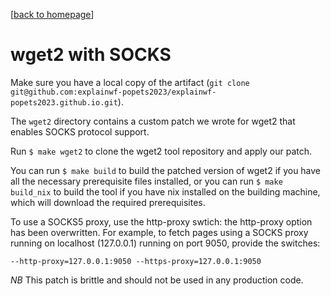 [[back to homepage](/)]

# wget2 with SOCKS

Make sure you have a local copy of the artifact
(`git clone git@github.com:explainwf-popets2023/explainwf-popets2023.github.io.git`).

The `wget2` directory contains a custom patch we wrote for wget2 that enables SOCKS
protocol support.

Run `$ make wget2` to clone the wget2 tool repository and apply our patch.

You can run `$ make build` to build the patched version of wget2 if you have all
the necessary prerequisite files installed, or you can run `$ make build_nix` to
build the tool if you have nix installed on the building machine, which will
download the required prerequisites.

To use a SOCKS5 proxy, use the http-proxy swtich: the http-proxy option has been
overwritten. For example, to fetch pages using a SOCKS proxy running on
localhost (127.0.0.1) running on port 9050, provide the switches:

```
--http-proxy=127.0.0.1:9050 --https-proxy=127.0.0.1:9050
```

*NB* This patch is brittle and should not be used in any production code.

